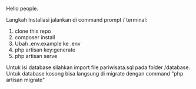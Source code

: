 Hello people.

Langkah Installasi jalankan di command prompt / terminal:

1. clone this repo
2. composer install
3. Ubah .env.example ke .env
4. php artisan key:generate
5. php artisan serve

Untuk isi database silahkan import file pariwisata.sql pada folder /database.
Untuk database kosong bisa langsung di migrate dengan command
"php artisan migrate"
